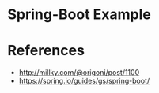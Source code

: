 # Spring-Boot Example


# References
* http://millky.com/@origoni/post/1100
* https://spring.io/guides/gs/spring-boot/